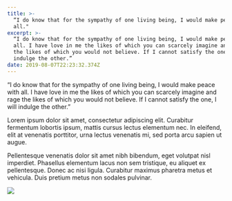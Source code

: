 ```yaml
---
title: >-
  “I do know that for the sympathy of one living being, I would make peace with
  all." 
excerpt: >-
  “I do know that for the sympathy of one living being, I would make peace with
  all. I have love in me the likes of which you can scarcely imagine and rage
  the likes of which you would not believe. If I cannot satisfy the one, I will
  indulge the other.”
date: 2019-08-07T22:23:32.374Z
---
```

“I do know that for the sympathy of one living being, I would make peace with all. I have love in me the likes of which you can scarcely imagine and rage the likes of which you would not believe. If I cannot satisfy the one, I will indulge the other.”

Lorem ipsum dolor sit amet, consectetur adipiscing elit. Curabitur fermentum lobortis ipsum, mattis cursus lectus elementum nec. In eleifend, elit at venenatis porttitor, urna lectus venenatis mi, sed porta arcu sapien ut augue. 

Pellentesque venenatis dolor sit amet nibh bibendum, eget volutpat nisl imperdiet. Phasellus elementum lacus non sem tristique, eu aliquet ex pellentesque. Donec ac nisi ligula. Curabitur maximus pharetra metus et vehicula. Duis pretium metus non sodales pulvinar.

![](/uploads/frankenstein1931_1-1600x900.jpg)
